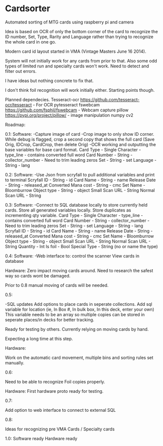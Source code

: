 # Cardsorter
Automated sorting of MTG cards using raspberry pi and camera

Idea is based on OCR of only the bottom corner of the card to recognize the ID number, Set, Type, Rarity and Language rather than trying to recognize the whole card in one go.

Modern card id layout started in VMA (Vintage Masters June 16 2014).

System will not initially work for any cards from prior to that. Also some odd types of limited run and specialty cards won't work. Need to detect and filter out errors.

I have ideas but nothing concrete to fix that.


I don't think foil recognition will work initially either. Starting points though.


Planned dependecies.
Tesseract-ocr https://github.com/tesseract-ocr/tesseract - For OCR
pytesseract
fswebcam https://github.com/fsphil/fswebcam - Webcam capture
pillow https://pypi.org/project/pillow/ - image manipulation
numpy
cv2

Roadmap:

0.1:
Software:
-Capture image of card
-Crop image to only show ID corner. While debug is flagged, crop a second copy that shows the full card (Save Orig, IDCrop, CardCrop, then delete Orig)
-OCR working and outputting the base variables for base card format.
  Card Type - Single Character - type_line - contains converted full word
  Card Number - String - collector_number - Need to trim leading zeros
  Set - String - set
  Language - String - lang
  
0.2:
Software:
-Use Json from scryfall to pull additional variables and print to terminal
  Scryfall ID - String - id
  Card Name - String - name
  Release Date - String - released_at
  Converted Mana cost - String - cmc
  Set Name - Bloomburrow
  Object type - String - object
  Small Scan URL - String
  Normal Scan URL - String

0.3:
Software:
-Connect to SQL database locally to store currently held cards. Store all generated variables locally. Store duplicates as incrementing qty variable.
  Card Type - Single Character - type_line - contains converted full word
  Card Number - String - collector_number - Need to trim leading zeros
  Set - String - set
  Language - String - lang
  Scryfall ID - String - id
  Card Name - String - name
  Release Date - String - released_at
  Converted Mana cost - String - cmc
  Set Name - Bloomburrow
  Object type - String - object
  Small Scan URL - String
  Normal Scan URL - String
  Quantity - Int
  Is foil - Bool
  Special Type - String (no or name the type)

0.4:
Software:
-Web interface to:
  control the scanner
  View cards in database
  
Hardware:
Zero impact moving cards around. Need to research the safest way so cards wont be damaged.

Prior to 0.8 manual moving of cards will be needed.

0.5:

-SQL updates
  Add options to place cards in seperate collections.
  Add sql variable for location (ie, In Box #, In bulk box, In this deck, enter your own) This variable needs to be an array so multiple copies can be stored in seperate places/in decks for better tracking.

Ready for testing by others. Currently relying on moving cards by hand.

Expecting a long time at this step.

Hardware:

Work on the automatic card movement, multiple bins and sorting rules set manually.

0.6:

Need to be able to recognize Foil copies properly.

Hardware:
First hardware proto ready for testing.

0.7:

Add option to web interface to connect to external SQL

0.8:

Ideas for recognizing pre VMA Cards / Specialty cards

1.0:
Software ready
Hardware ready
